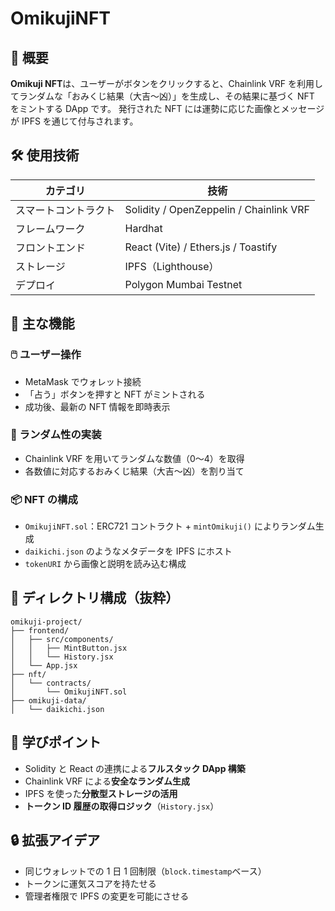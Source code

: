 # OmikujiNFT

## 🌟 概要

**Omikuji NFT**は、ユーザーがボタンをクリックすると、Chainlink VRF を利用してランダムな「おみくじ結果（大吉〜凶）」を生成し、その結果に基づく NFT をミントする DApp です。
発行された NFT には運勢に応じた画像とメッセージが IPFS を通じて付与されます。

## 🛠 使用技術

| カテゴリ             | 技術                                    |
| -------------------- | --------------------------------------- |
| スマートコントラクト | Solidity / OpenZeppelin / Chainlink VRF |
| フレームワーク       | Hardhat                                 |
| フロントエンド       | React (Vite) / Ethers.js / Toastify     |
| ストレージ           | IPFS（Lighthouse）                      |
| デプロイ             | Polygon Mumbai Testnet                  |

## 🧩 主な機能

### 🖱️ ユーザー操作

-   MetaMask でウォレット接続
-   「占う」ボタンを押すと NFT がミントされる
-   成功後、最新の NFT 情報を即時表示

### 🎲 ランダム性の実装

-   Chainlink VRF を用いてランダムな数値（0〜4）を取得
-   各数値に対応するおみくじ結果（大吉〜凶）を割り当て

### 📦 NFT の構成

-   `OmikujiNFT.sol`：ERC721 コントラクト + `mintOmikuji()` によりランダム生成
-   `daikichi.json` のようなメタデータを IPFS にホスト
-   `tokenURI` から画像と説明を読み込む構成

## 🧾 ディレクトリ構成（抜粋）

```
omikuji-project/
├── frontend/
│   ├── src/components/
│   │   ├── MintButton.jsx
│   │   └── History.jsx
│   └── App.jsx
├── nft/
│   └── contracts/
│       └── OmikujiNFT.sol
├── omikuji-data/
│   └── daikichi.json
```

## 🧠 学びポイント

-   Solidity と React の連携による**フルスタック DApp 構築**
-   Chainlink VRF による**安全なランダム生成**
-   IPFS を使った**分散型ストレージの活用**
-   **トークン ID 履歴の取得ロジック**（`History.jsx`）

## 🔒 拡張アイデア

-   同じウォレットでの 1 日 1 回制限（`block.timestamp`ベース）
-   トークンに運気スコアを持たせる
-   管理者権限で IPFS の変更を可能にさせる
